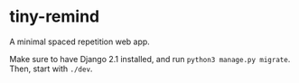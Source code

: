 # tiny-remind

A minimal spaced repetition web app.

Make sure to have Django 2.1 installed, and run `python3 manage.py migrate`.  Then, start with `./dev`.
